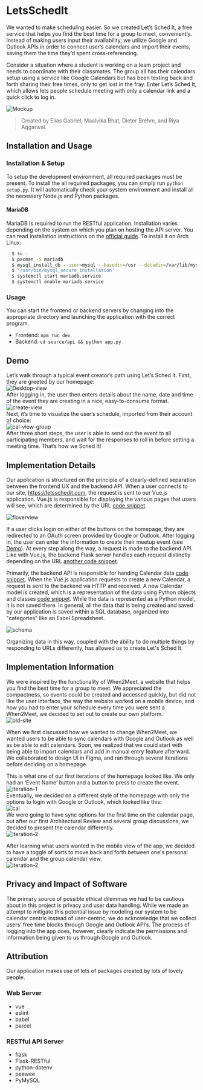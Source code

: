 # LetsSchedIt
We wanted to make scheduling easier. So we created Let’s Sched It, a free service that helps you find the best time for a group to meet, conveniently. Instead of making users input their availability, we utilize Google and Outlook APIs in order to connect user’s calendars and import their events, saving them the time they’d spent cross-referencing.  

Consider a situation where a student is working on a team project and needs to coordinate with their classmates. The group all has their calendars setup using a service like Google Calendars but has been texting back and forth sharing their free times, only to get lost in the fray. Enter Let’s Sched It, which allows lets people schedule meeting with only a calendar link and a quick click to log in.

![Mockup](documentation/mockups/Desktop-Home-LeavesHalf.png)

> Created by Elias Gabriel, Maalvika Bhat, Dieter Brehm, and Riya Aggarwal.


## Installation and Usage

### Installation & Setup
To setup the development environment, all required packages must be present. To install the all required packages, you can simply run `python setup.py`. It will automatically check your system environment and install all the necessary Node.js and Python packages.

#### MariaDB
MariaDB is required to run the RESTful application. Installation varies depending on the system on which you plan on hosting the API server. You can read installation instructions on the [official guide](https://downloads.mariadb.org/mariadb/repositories/#mirror=rackspace). To install it on Arch Linux:

```sh
  $ su -
  $ pacman -S mariadb
  $ mysql_install_db --user=mysql --basedir=/usr --datadir=/var/lib/mysql
  $ '/usr/bin/mysql_secure_installation'
  $ systemctl start mariadb.service
  $ systemctl enable mariadb.service
```

### Usage
You can start the frontend or backend servers by changing into the appropriate directory and launching the application with the correct program.
* Frontend: `npm run dev`
* Backend: `cd source/api && python app.py`


## Demo
Let’s walk through a typical event creator’s path using Let’s Sched It.
First, they are greeted by our homepage:  
![Desktop-view](documentation/mockups/Desktop-Home-LeavesHalf.png)  
After logging in, the user then enters details about the name, date and time of the event they are creating in a nice, easy-to-consume format.  
![create-view](documentation/Mockups/Desktop-CreateEvent.png)  
Next, it’s time to visualize the user’s schedule, imported from their account of choice:  
![cal-view-group](documentation/mockups/Desktop-Calendar-Group.png)  
After three short steps, the user is able to send out the event to all participating members, and wait for the responses to roll in before setting a meeting time. That’s how we Sched It!  


## Implementation Details
Our application is structured on the principle of a clearly-defined separation between the frontend UX and the backend API. When a user connects to our site, https://letsschedit.com, the request is sent to our Vue.js application. Vue.js is responsible for displaying the various pages that users will see, which are determined by the URL [code snippet](https://github.com/thearchitector/LetsSchedIt/blob/google-api/source/web/src/router.js#L10-L23).

![floverview](documentation/floverview_20190428.png)

If a user clicks login on either of the buttons on the homepage, they are redirected to an OAuth screen provided by Google or Outlook. After logging in, the user can enter the information to create their meetup event (see [Demo](#demo)). At every step along the way, a request is made to the backend API. Like with Vue.js, the backend Flask server handles each request distinctly depending on the URL [another code snippet](https://github.com/thearchitector/LetsSchedIt/blob/backend/source/api/app.py#L43-L51).

Primarily, the backend API is responsible for handing Calendar data [code snippet](https://github.com/thearchitector/LetsSchedIt/blob/backend/source/api/controllers/calendar_controller.py#L13). When the Vue.js application requests to create a new Calendar, a request is sent to the backend via HTTP and received. A new Calendar model is created, which is a representation of the data using Python objects and classes [code snippet](https://github.com/thearchitector/LetsSchedIt/blob/backend/source/api/models/calendar.py). While the data is represented as a Python model, it is not saved there. In general, all the data that is being created and saved by our application is saved within a SQL database, organized into "categories" like an Excel Spreadsheet.

![schema](documentation/db-schema_20190428.png)

Organizing data in this way, coupled with the ability to do multiple things by responding to URLs differently, has allowed us to create Let's Sched It.


## Implementation Information  
  
We were inspired by the functionality of When2Meet, a website that helps you find the best time for a group to meet. We appreciated the compactness, so events could be created and accessed quickly, but did not like the user interface, the way the website worked on a mobile device, and how you had to enter your schedule every time you were sent a When2Meet, we decided to set out to create our own platform.   
![old-site](documentation/when2meetscreenshot.png)   

When we first discussed how we wanted to change When2Meet, we wanted users to be able to sync calendars with Google and Outlook as well as be able to edit calendars. Soon, we realized that we could start with being able to import calendars and add in manual entry feature afterward. We collaborated to design UI in Figma, and ran through several iterations before deciding on a homepage.  

This is what one of our first iterations of the homepage looked like. We only had an ‘Event Name’ button and a button to press to create the event.  
![iteration-1](documentation/iteration1.png)  
Eventually, we decided on a different style of the homepage with only the options to login with Google or Outlook, which looked like this:  
![cal](documentation/finalcreateevent.png)  
We were going to have sync options for the first time on the calendar page, but after our first Architectural Review and several group discussions, we decided to present the calendar differently.  
![iteration-2](documentation/iterationcal.png)    

After learning what users wanted in the mobile view of the app, we decided to have a toggle of sorts to move back and forth between one's personal calendar and the group calendar view.  
![iteration-2](documentation/mobilecal.png)  


## Privacy and Impact of Software
The primary source of possible ethical dilemmas we had to be cautious about in this project is privacy and user data handling. While we made an attempt to mitigate this potential issue by modeling our system to be calendar centric instead of user-centric, we do acknowledge that we collect users’ free time blocks through Google and Outlook API’s. The process of logging into the app does, however, clearly indicate the permissions and information being given to us through Google and Outlook.    


## Attribution
Our application makes use of lots of packages created by lots of lovely people.

### Web Server
* vue
* eslint
* babel
* parcel

### RESTful API Server
* flask
* Flask-RESTful
* python-dotenv
* peewee
* PyMySQL
